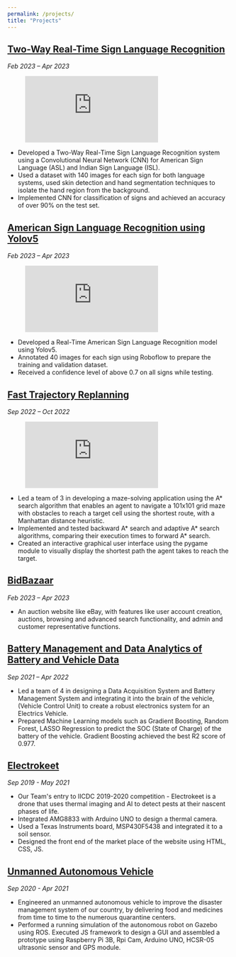 ```yaml
---
permalink: /projects/
title: "Projects"
---
```


## [Two-Way Real-Time Sign Language Recognition](https://drive.google.com/file/d/11HIzoeOGVWHysG5NqF5ZSCS9oj5QkqFK/view?usp=share_link)

*Feb 2023 – Apr 2023*

<figure class="video_container">
  <iframe src="https://drive.google.com/file/d/1nZ60bdi5E8ImxxUNMAFlrzSitlr1XSU0/preview" frameborder="0" allowfullscreen="true"> </iframe>
</figure>

- Developed a Two-Way Real-Time Sign Language Recognition system using a Convolutional Neural Network (CNN) for American Sign Language (ASL) and Indian Sign Language (ISL).
- Used a dataset with 140 images for each sign for both language systems, used skin detection and hand segmentation techniques to isolate the hand region from the background.
- Implemented CNN for classification of signs and achieved an accuracy of over 90% on the test set.

## [American Sign Language Recognition using Yolov5](https://drive.google.com/file/d/1tjwpT4ztS4Pn-WpgCRK4rs4y0WBTRIdl/view?usp=share_link)

*Feb 2023 – Apr 2023*

<figure class="video_container">
  <iframe src="https://drive.google.com/file/d/17sASbNLpTqqOPPsV3_zCMsyFEHvExidh/preview" frameborder="0" allowfullscreen="true"> </iframe>
</figure>

- Developed a Real-Time American Sign Language Recognition model using Yolov5.
- Annotated 40 images for each sign using Roboflow to prepare the training and validation dataset.
- Received a confidence level of above 0.7 on all signs while testing.

## [Fast Trajectory Replanning](https://github.com/sarthakdalal28/Fast-Trajectory-Replanning)

*Sep 2022 – Oct 2022*

<figure class="video_container">
  <iframe src="https://drive.google.com/file/d/17JdBMkSu6VU1ORUURqVH89XRFrLgiYuD/preview" frameborder="0" allowfullscreen="true"> </iframe>
</figure>

- Led a team of 3 in developing a maze-solving application using the A* search algorithm that enables an agent to navigate a 101x101 grid maze with obstacles to reach a target cell using the shortest route, with a Manhattan distance heuristic.
- Implemented and tested backward A* search and adaptive A* search algorithms, comparing their execution times to forward A* search.
- Created an interactive graphical user interface using the pygame module to visually display the shortest path the agent takes to reach the target.

## [BidBazaar](https://github.com/sarthakdalal28/Fast-Trajectory-Replanning)

*Feb 2023 – Apr 2023*

- An auction website like eBay, with features like user account creation, auctions, browsing and advanced search functionality, and admin and customer representative functions.

## [Battery Management and Data Analytics of Battery and Vehicle Data](https://drive.google.com/file/d/1h5LKCGwVmHiE2JE1-vqnd2KJ_P_MXbcI/view?usp=share_link)

*Sep 2021 – Apr 2022*

- Led a team of 4 in designing a Data Acquisition System and Battery Management System and integrating it into the brain of the vehicle, (Vehicle Control Unit) to create a robust electronics system for an Electrics Vehicle.
- Prepared Machine Learning models such as Gradient Boosting, Random Forest, LASSO Regression to predict the SOC (State of Charge) of the battery of the vehicle. Gradient Boosting achieved the best R2 score of 0.977.

## [Electrokeet](https://www.youtube.com/playlist?app=desktop&list=PLqhmzublQR2dDv7V1wk5Ys_D9UJpwZWI9)

*Sep 2019 - May 2021*

- Our Team's entry to IICDC 2019-2020 competition - Electrokeet is a drone that uses thermal imaging and AI to detect pests at their nascent phases of life.
- Integrated AMG8833 with Arduino UNO to design a thermal camera.
- Used a Texas Instruments board, MSP430F5438 and integrated it to a soil sensor.
- Designed the front end of the market place of the website using HTML, CSS, JS.

## [Unmanned Autonomous Vehicle](https://djsceietesf.files.wordpress.com/2021/06/dj-strike-magazine-final.pdf)

*Sep 2020 - Apr 2021*

- Engineered an unmanned autonomous vehicle to improve the disaster management system of our country, by delivering food and medicines from time to time to the numerous quarantine centers.
- Performed a running simulation of the autonomous robot on Gazebo using ROS. Executed JS framework to design a GUI and assembled a prototype using Raspberry Pi 3B, Rpi Cam, Arduino UNO, HCSR-05 ultrasonic sensor and GPS module.

